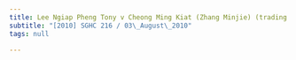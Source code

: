 ```yaml
---
title: Lee Ngiap Pheng Tony v Cheong Ming Kiat (Zhang Minjie) (trading as Autohomme
subtitle: "[2010] SGHC 216 / 03\_August\_2010"
tags: null

---
```


